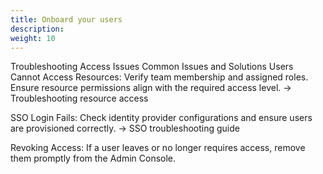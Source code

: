 ```yaml
---
title: Onboard your users
description:
weight: 10
---
```


Troubleshooting Access Issues
Common Issues and Solutions
Users Cannot Access Resources: Verify team membership and assigned roles. Ensure resource permissions align with the required access level.
→ Troubleshooting resource access

SSO Login Fails: Check identity provider configurations and ensure users are provisioned correctly.
→ SSO troubleshooting guide

Revoking Access: If a user leaves or no longer requires access, remove them promptly from the Admin Console.
